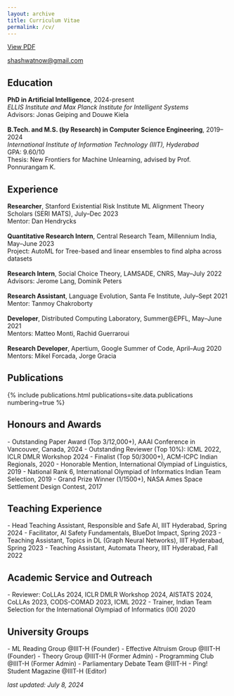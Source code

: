 ```yaml
---
layout: archive
title: Curriculum Vitae
permalink: /cv/
---
```


<a href="/assets/Shashwat-Goel-CV.pdf"> View PDF</a><br>
<!-- <a href="https://shash42.github.io/"> shash42.github.io</a><br> -->
<a href="mailto:shashwatnow@gmail.com"> shashwatnow@gmail.com</a><br>
<!-- <a href="https://github.com/shash42"> shash42</a> -->

<h2>Education</h2>
<div class="cvitem">
<strong>PhD in Artificial Intelligence</strong>, 2024-present<br>
<em>ELLIS Institute and Max Planck Institute for Intelligent Systems</em><br>
<span class="small-caps">Advisors:</span> Jonas Geiping and Douwe Kiela<br>
</div>
<br>
<div class="cvitem">
<strong>B.Tech. and M.S. (by Research) in Computer Science Engineering</strong>, 2019–2024<br>
<em>International Institute of Information Technology (IIIT), Hyderabad</em>
<br>GPA: 9.60/10<br>
<span class="small-caps">Thesis:</span> New Frontiers for Machine Unlearning, advised by Prof. Ponnurangam K.<br>
</div>

<h2>Experience</h2>
<div class="cvitem">
<strong>Researcher</strong>, Stanford Existential Risk Institute ML Alignment Theory Scholars (SERI MATS), July–Dec 2023<br>
<span class="small-caps">Mentor:</span> Dan Hendrycks<br>
</div>
<br>
<div class="cvitem">
<strong>Quantitative Research Intern</strong>, Central Research Team, Millennium India, May–June 2023<br>
<span class="small-caps">Project:</span> AutoML for Tree-based and linear ensembles to find alpha across datasets<br>
</div>
<br>
<div class="cvitem">
<strong>Research Intern</strong>, Social Choice Theory, LAMSADE, CNRS, May–July 2022<br>
<span class="small-caps">Advisors:</span> Jerome Lang, Dominik Peters<br>
</div>
<br>
<div class="cvitem">
<strong>Research Assistant</strong>, Language Evolution, Santa Fe Institute, July–Sept 2021<br>
<span class="small-caps">Mentor:</span> Tanmoy Chakroborty<br>
</div>
<br>
<div class="cvitem">
<strong>Developer</strong>, Distributed Computing Laboratory, Summer@EPFL, May–June 2021<br>
<span class="small-caps">Mentors:</span> Matteo Monti, Rachid Guerraroui<br>
</div>
<br>
<div class="cvitem">
<strong>Research Developer</strong>, Apertium, Google Summer of Code, April–Aug 2020<br>
<span class="small-caps">Mentors:</span> Mikel Forcada, Jorge Gracia<br>
</div>

<h2>Publications</h2>
{% include publications.html publications=site.data.publications numbering=true %}


<h2>Honours and Awards</h2>
- Outstanding Paper Award (Top 3/12,000+), AAAI Conference in Vancouver, Canada, 2024
- Outstanding Reviewer (Top 10%): ICML 2022, ICLR DMLR Workshop 2024
- Finalist (Top 50/3000+), ACM-ICPC Indian Regionals, 2020
- Honorable Mention, International Olympiad of Linguistics, 2019
- National Rank 6, International Olympiad of Informatics Indian Team Selection, 2019
- Grand Prize Winner (1/1500+), NASA Ames Space Settlement Design Contest, 2017

<h2>Teaching Experience</h2>
- Head Teaching Assistant, Responsible and Safe AI, IIIT Hyderabad, Spring 2024
- Facilitator, AI Safety Fundamentals, BlueDot Impact, Spring 2023
- Teaching Assistant, Topics in DL (Graph Neural Networks), IIIT Hyderabad, Spring 2023
- Teaching Assistant, Automata Theory, IIIT Hyderabad, Fall 2022

<h2>Academic Service and Outreach</h2>
- Reviewer: CoLLAs 2024, ICLR DMLR Workshop 2024, AISTATS 2024, CoLLAs 2023, CODS-COMAD 2023, ICML 2022
- Trainer, Indian Team Selection for the International Olympiad of Informatics (IOI) 2020

<h2>University Groups</h2>
- ML Reading Group @IIIT-H (Founder)
- Effective Altruism Group @IIIT-H (Founder)
- Theory Group @IIIT-H (Former Admin)
- Programming Club @IIIT-H (Former Admin)
- Parliamentary Debate Team @IIIT-H
- Ping! Student Magazine @IIIT-H (Editor) 

<!-- <h2>Trainer</h2>
<ul>
- Indian Team Selection for the International Olympiad of Informatics, 2020
- Panini Linguistics Olympiad, 2024
</ul> -->

<!-- <h2>Talks</h2>
<ul>
- How can we deal with Conflicting Training Signal in Deep Learning
- Intro to DL Research
- Pathways from Cognition to DL Research
- Voting Rules and Fair Representation
- Perfect Information Sequential Games
- Graph Theory for high-schoolers
- Intro to Effective Altruism
- Making Calibrated Predictions
- Population Ethics
- Linguistics Olympiad Training Workshops
</ul> -->

*last updated: July 8, 2024*
